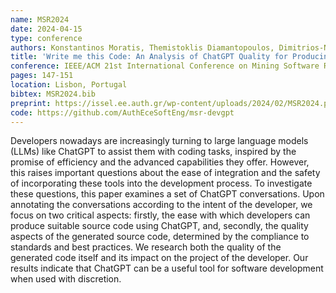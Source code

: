 ```yaml
---
name: MSR2024
date: 2024-04-15
type: conference
authors: Konstantinos Moratis, Themistoklis Diamantopoulos, Dimitrios-Nikitas Nastos, and Andreas Symeonidis
title: 'Write me this Code: An Analysis of ChatGPT Quality for Producing Source Code'
conference: IEEE/ACM 21st International Conference on Mining Software Repositories (MSR)
pages: 147-151
location: Lisbon, Portugal
bibtex: MSR2024.bib
preprint: https://issel.ee.auth.gr/wp-content/uploads/2024/02/MSR2024.pdf
code: https://github.com/AuthEceSoftEng/msr-devgpt
---
```


Developers nowadays are increasingly turning to large language models (LLMs) like ChatGPT to
assist them with coding tasks, inspired by the promise of efficiency and the advanced capabilities
they offer. However, this raises important questions about the ease of integration and the safety
of incorporating these tools into the development process. To investigate these questions, this
paper examines a set of ChatGPT conversations. Upon annotating the conversations according to the
intent of the developer, we focus on two critical aspects: firstly, the ease with which developers
can produce suitable source code using ChatGPT, and, secondly, the quality aspects of the generated
source code, determined by the compliance to standards and best practices. We research both the
quality of the generated code itself and its impact on the project of the developer. Our results
indicate that ChatGPT can be a useful tool for software development when used with discretion.
